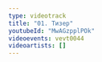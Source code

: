 ```yaml
---
type: videotrack
title: "01. Тизер"
youtubeId: "MwAGzpplPOk"
videoevents: vevt0044
videoartists: []
---
```

